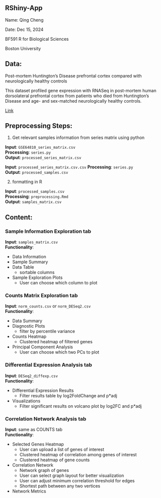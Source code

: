 ## RShiny-App
Name: Qing Cheng

Date: Dec 15, 2024

BF591 R for Biological Sciences 

Boston University 

## Data:
Post-mortem Huntington’s Disease prefrontal cortex compared with neurologically healthy controls

This dataset profiled gene expression with RNASeq in post-mortem human dorsolateral prefrontal cortex from patients who died from
Huntington’s Disease and age- and sex-matched neurologically healthy controls.

[Link](https://www.ncbi.nlm.nih.gov/geo/query/acc.cgi?acc=GSE64810)

## Preprocessing Steps: 

1. Get relevant samples information from series matrix using python

  **Input**: `GSE64810_series_matrix.csv`\
  **Processing**: `series.py`\
  **Output**: `processed_series_matrix.csv`

  **Input**: `processed_series_matrix.csv.csv`
  **Processing**: `series.py`\
  **Output**: `processed_samples.csv`
  
2. formatting in R

  **Input**: `processed_samples.csv`\
  **Processing**: `preprocessing.Rmd`\
  **Output**: `samples_matrix.csv`

## Content:
### Sample Information Exploration tab

**Input**: `samples_matrix.csv`\
**Functionality**: 

* Data Information 
* Sample Summary
* Data Table
  * sortable columns 
* Sample Exploration Plots
  * User can choose which column to plot
  
  
### Counts Matrix Exploration tab

**Input**: `norm_counts.csv` or `norm_DESeq2.csv`\
**Functionality**: 

* Data Summary
* Diagnostic Plots
  * filter by percentile variance 
* Counts Heatmap
  * Clustered heatmap of filtered genes
* Principal Component Analysis 
  * User can choose which two PCs to plot 

### Differential Expression Analysis tab
**Input**: `DESeq2_diffexp.csv`\
**Functionality**: 

* Differential Expression Results 
  * Filter results table by log2FoldChange and p*adj
* Visualizations
  * Filter significant results on volcano plot by log2FC and p*adj
  
### Correlation Network Analysis tab
**Input**: same as COUNTS tab\
**Functionality**: 

* Selected Genes Heatmap
  * User can upload a list of genes of interest
  * Clustered heatmap of correlation among genes of interest 
  * Clustered heatmap of gene counts 
* Correlation Network 
  * Network graph of genes 
  * User can select graph layout for better visualization 
  * User can adjust minimum correlation threshold for edges
  * Shortest path between any two vertices
* Network Metrics 
  
  
